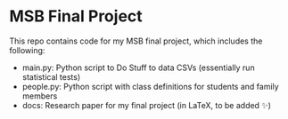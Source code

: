 # MSB Final Project
This repo contains code for my MSB final project, which includes the following:
- main.py: Python script to Do Stuff to data CSVs (essentially run statistical tests) 
- people.py: Python script with class definitions for students and family members
- docs: Research paper for my final project (in LaTeX, to be added ✨)
